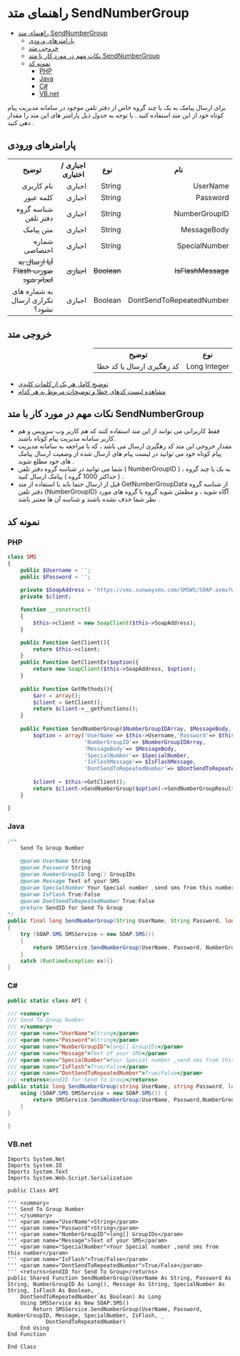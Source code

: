 # راهنمای متد SendNumberGroup

- [راهنمای متد SendNumberGroup](#راهنمای-متد-sendnumbergroup)
  - [پارامترهای ورودی](#پارامترهای-ورودی)
  - [خروجی متد](#خروجی-متد)
  - [نکات مهم در مورد کار با متد SendNumberGroup](#نکات-مهم-در-مورد-کار-با-متد-sendnumbergroup)
  - [نمونه کد](#نمونه-کد)
    - [PHP](#php)
    - [Java](#java)
    - [C#](#c)
    - [VB.net](#vbnet)

برای ارسال پیامک به یک یا چند گروه خاص از دفتر تلفن موجود در سامانه مدیریت پیام کوتاه خود از این متد استفاده کنید . با توجه به جدول ذیل پارامتر های این متد را مقدار دهی کنید .

## پارامترهای ورودی

<table dir="rtl" align="center">
<tr><th>نام</th><th>نوع</th><th>اجباری / اختیاری</th><th>توضیح</th></tr>
<tr><td>UserName</td><td>String</td><td>اجباری</td><td>نام کاربری</td></tr>
<tr><td>Password</td><td>String</td><td>اجباری</td><td>کلمه عبور</td></tr>
<tr><td>NumberGroupID</td><td>String</td><td>اجباری</td><td>شناسه گروه دفتر تلفن</td></tr>
<tr><td>MessageBody</td><td>String</td><td>اجباری</td><td>متن پیامک</td></tr>
<tr><td>SpecialNumber</td><td>String</td><td>اجباری</td><td>شماره اختصاصی</td></tr>
<tr><td><s>IsFlashMessage</s></td><td><s>Boolean</s></td><td><s>اجباری</s></td><td><s>آیا ارسال به صورت Flash انجام شود</s></td></tr>
<tr><td>DontSendToRepeatedNumber</td><td>Boolean</td><td>اجباری</td><td>به شماره های تکراری ارسال نشود؟</td></tr>
</table>

## خروجی متد

<table dir="rtl" align="center">
<tr><th>نوع</th><th>توضیح</th></tr>
<tr><td>Long Integer</td><td>کد رهگیری ارسال یا کد خطا</td></tr>
</table>

- [ توضیح کامل هر یک از کلمات کلیدی](https://github.com/sunwaysms/soap/blob/main/Parameters.md)
- [مشاهده لیست کدهای خطا و توضیحات مربوط به هر کدام](https://github.com/sunwaysms/soap/blob/main/Errors.md)

## نکات مهم در مورد کار با متد SendNumberGroup

- فقط کاربرانی می توانند از این متد استفاده کنند که هم کاربر وب سرویس و هم کاربر سامانه مدیریت پیام کوتاه باشند.
- مقدار خروجی این متد کد رهگیری ارسال می باشد ، که با مراجعه به سامانه مدیریت پیام کوتاه خود می توانید در لیست پیام های ارسال شده از وضعیت ارسال پیامک های خود مطلع شوید .
- شما می توانید در شناسه گروه دفتر تلفن ( NumberGroupID ) ، به یک یا چند گروه ( حداکثر 1000 گروه ) پیامک ارسال کنید .
- قبل از ارسال حتما باید با استفاده از متد GetNumberGroupData از شناسه گروه دفتر تلفن (NumberGroupID) آگاه شوید ، و مطمئن شوید گروه یا گروه های مورد نظر شما حذف نشده باشند و شناسه آن ها معتبر باشد .

## نمونه کد

### PHP

```PHP
class SMS
{
    public $Username = '';
    public $Password = '';
    
    private $SoapAddress = 'https://sms.sunwaysms.com/SMSWS/SOAP.asmx?wsdl';
    private $client;

    function __construct()
    {
        $this->client = new SoapClient($this->SoapAddress);
    }

    public Function GetClient(){
        return $this->client;
    }
    public Function GetClientEx($option){
        return new SoapClient($this->SoapAddress, $option);
    }
    
    public Function GetMethods(){
        $arr = array();
        $client = GetClient();
        return $client->__getFunctions();
    }
    
    public Function SendNumberGroup($NumberGroupIDArray, $MessageBody, $SpecialNumber, $IsFlashMessage, $DontSendToRepeatedNumber){
        $option = array('UserName'=> $this->Username,'Password'=> $this->Password,
                        'NumberGroupID'=> $NumberGroupIDArray, 
                        'MessageBody'=> $MessageBody,
                        'SpecialNumber'=> $SpecialNumber,
                        'IsFlashMessage'=> $IsFlashMessage,
                        'DontSendToRepeatedNumber'=> $DontSendToRepeatedNumber);
                        
        $client = $this->GetClient();
        return $client->SendNumberGroup($option)->SendNumberGroupResult;
    }

}
```

### Java

```Java
/** 
    Send To Group Number
         
    @param UserName String
    @param Password String
    @param NumberGroupID long[] GroupIDs
    @param Message Text of your SMS
    @param SpecialNumber Your Special number ,send sms from this number
    @param IsFlash True/False
    @param DontSendToRepeatedNumber True/False
    @return SendID for Send To Group
*/
public final long SendNumberGroup(String UserName, String Password, long[] NumberGroupID, String Message, String SpecialNumber, boolean IsFlash, boolean DontSendToRepeatedNumber)
{
    try (SOAP.SMS SMSService = new SOAP.SMS())
    {
        return SMSService.SendNumberGroup(UserName, Password, NumberGroupID, Message, SpecialNumber, IsFlash, DontSendToRepeatedNumber);
    }
    catch (RuntimeException ex){}
}
```

### C#

```C#
public static class API {

/// <summary>
/// Send To Group Number
/// </summary>
/// <param name="UserName">String</param>
/// <param name="Password">String</param>
/// <param name="NumberGroupID">long[] GroupIDs</param>
/// <param name="Message">Text of your SMS</param>
/// <param name="SpecialNumber">Your Special number ,send sms from this number</param>
/// <param name="IsFlash">True/False</param>
/// <param name="DontSendToRepeatedNumber">True/False</param>
/// <returns>SendID for Send To Group</returns>
public static long SendNumberGroup(string UserName, string Password, long[] NumberGroupID, string Message, string SpecialNumber, bool IsFlash, bool DontSendToRepeatedNumber) {
    using (SOAP.SMS SMSService = new SOAP.SMS()) {
        return SMSService.SendNumberGroup(UserName, Password,NumberGroupID,Message,SpecialNumber,IsFlash,DontSendToRepeatedNumber);
    }
}

}
```

### VB.net

```VB
Imports System.Net
Imports System.IO
Imports System.Text
Imports System.Web.Script.Serialization

public Class API

''' <summary>
''' Send To Group Number
''' </summary>
''' <param name="UserName">String</param>
''' <param name="Password">String</param>
''' <param name="NumberGroupID">long[] GroupIDs</param>
''' <param name="Message">Text of your SMS</param>
''' <param name="SpecialNumber">Your Special number ,send sms from this number</param>
''' <param name="IsFlash">True/False</param>
''' <param name="DontSendToRepeatedNumber">True/False</param>
''' <returns>SendID for Send To Group</returns>
public Shared Function SendNumberGroup(UserName As String, Password As String, NumberGroupID As Long(), Message As String, SpecialNumber As String, IsFlash As Boolean, _
    DontSendToRepeatedNumber As Boolean) As Long
    Using SMSService As New SOAP.SMS()
        Return SMSService.SendNumberGroup(UserName, Password, NumberGroupID, Message, SpecialNumber, IsFlash, _
            DontSendToRepeatedNumber)
    End Using
End Function

End Class
```